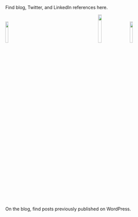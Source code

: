 Find blog, Twitter, and LinkedIn references here.

[<img src="https://saieva.github.io/images/BlogIcon.png" height="13%" width="13%" style="padding-right:200px">](https://blog.saieva.com)
&nbsp;&nbsp;&nbsp;&nbsp;
[<img src="https://saieva.github.io/images/LI-In-Bug.png" height="15%" width="15%">](https://www.LinkedIn.com/in/saieva)
&nbsp;&nbsp;&nbsp;&nbsp;
[<img src="https://saieva.github.io/images/Twittersocialicons-roundedsquare-blue.png" height="13%" width="13%">](https://www.Twitter.com/saieva)

On the blog, find posts previously published on WordPress.
